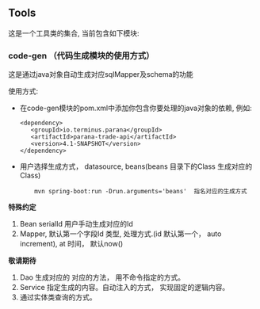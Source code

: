 
## Tools
这是一个工具类的集合, 当前包含如下模块:


### code-gen （代码生成模块的使用方式）
这是通过java对象自动生成对应sqlMapper及schema的功能

使用方式:

* 在code-gen模块的pom.xml中添加你包含你要处理的java对象的依赖, 例如:

  ```
  <dependency>
     <groupId>io.terminus.parana</groupId>
     <artifactId>parana-trade-api</artifactId>
     <version>4.1-SNAPSHOT</version>
  </dependency>
  ```

* 用户选择生成方式， datasource, beans(beans 目录下的Class 生成对应的Class)
    ```
        mvn spring-boot:run -Drun.arguments='beans'  指名对应的生成方式
    ```
  
**特殊约定**
1.  Bean serialId 用户手动生成对应的Id
2.  Mapper, 默认第一个字段Id 类型, 处理方式.(id 默认第一个， auto increment), at 时间， 默认now()
    
**敬请期待**
1.  Dao 生成对应的 对应的方法， 用不命令指定的方式。
2.  Service 指定生成的内容。自动注入的方式， 实现固定的逻辑内容。
3.  通过实体类查询的方式。
